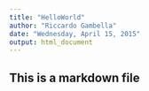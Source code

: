 ```yaml
---
title: "HelloWorld"
author: "Riccardo Gambella"
date: "Wednesday, April 15, 2015"
output: html_document
---
```


## This is a markdown file
